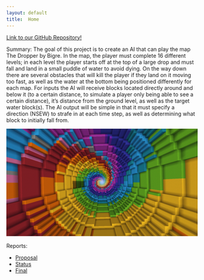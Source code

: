 ```yaml
---
layout: default
title:  Home
---
```


[Link to our GitHub Repository!](https://github.com/shreya-krishnam/TheUltimateDropper/tree/main/docs)

Summary:
The goal of this project is to create an AI that can play the map The Dropper by Bigre. In the map, the player must complete 16 different levels; in each level the player starts off at the top of a large drop and must fall and land in a small puddle of water to avoid dying. On the way down there are several obstacles that will kill the player if they land on it moving too fast, as well as the water at the bottom being positioned differently for each map. For inputs the AI will receive blocks located directly around and below it (to a certain distance, to simulate a player only being able to see a certain distance), it’s distance from the ground level, as well as the target water block(s). The AI output will be simple in that it must specify a direction (NSEW) to strafe in at each time step, as well as determining what block to initially fall from.

![The Dropper](dropper.png)

Reports:

- [Proposal](proposal.html)
- [Status](status.html)
- [Final](final.html)
